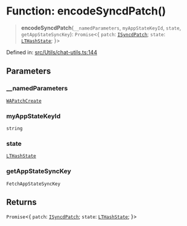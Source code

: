 # Function: encodeSyncdPatch()

> **encodeSyncdPatch**(`__namedParameters`, `myAppStateKeyId`, `state`, `getAppStateSyncKey`): `Promise`\<\{ `patch`: [`ISyncdPatch`](../namespaces/proto/interfaces/ISyncdPatch.md); `state`: [`LTHashState`](../type-aliases/LTHashState.md); \}\>

Defined in: [src/Utils/chat-utils.ts:144](https://github.com/Fokusdotid/bail/blob/82f46c566476ac566bfd781dede14412fcdfb787/src/Utils/chat-utils.ts#L144)

## Parameters

### \_\_namedParameters

[`WAPatchCreate`](../type-aliases/WAPatchCreate.md)

### myAppStateKeyId

`string`

### state

[`LTHashState`](../type-aliases/LTHashState.md)

### getAppStateSyncKey

`FetchAppStateSyncKey`

## Returns

`Promise`\<\{ `patch`: [`ISyncdPatch`](../namespaces/proto/interfaces/ISyncdPatch.md); `state`: [`LTHashState`](../type-aliases/LTHashState.md); \}\>
